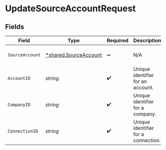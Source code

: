 # UpdateSourceAccountRequest


## Fields

| Field                                                                                                                                                                                                                | Type                                                                                                                                                                                                                 | Required                                                                                                                                                                                                             | Description                                                                                                                                                                                                          | Example                                                                                                                                                                                                              |
| -------------------------------------------------------------------------------------------------------------------------------------------------------------------------------------------------------------------- | -------------------------------------------------------------------------------------------------------------------------------------------------------------------------------------------------------------------- | -------------------------------------------------------------------------------------------------------------------------------------------------------------------------------------------------------------------- | -------------------------------------------------------------------------------------------------------------------------------------------------------------------------------------------------------------------- | -------------------------------------------------------------------------------------------------------------------------------------------------------------------------------------------------------------------- |
| `SourceAccount`                                                                                                                                                                                                      | [*shared.SourceAccount](../../../pkg/models/shared/sourceaccount.md)                                                                                                                                                 | :heavy_minus_sign:                                                                                                                                                                                                   | N/A                                                                                                                                                                                                                  | {"id":"acc-002","accountName":"account-081","sortCode":"123456","accountType":"Credit","accountNumber":"12345670","currency":"GBP","balance":99.99,"modifiedDate":"2023-01-09T14:14:14.1057478Z","status":"pending"} |
| `AccountID`                                                                                                                                                                                                          | *string*                                                                                                                                                                                                             | :heavy_check_mark:                                                                                                                                                                                                   | Unique identifier for an account.                                                                                                                                                                                    | 13d946f0-c5d5-42bc-b092-97ece17923ab                                                                                                                                                                                 |
| `CompanyID`                                                                                                                                                                                                          | *string*                                                                                                                                                                                                             | :heavy_check_mark:                                                                                                                                                                                                   | Unique identifier for a company.                                                                                                                                                                                     | 8a210b68-6988-11ed-a1eb-0242ac120002                                                                                                                                                                                 |
| `ConnectionID`                                                                                                                                                                                                       | *string*                                                                                                                                                                                                             | :heavy_check_mark:                                                                                                                                                                                                   | Unique identifier for a connection.                                                                                                                                                                                  | 2e9d2c44-f675-40ba-8049-353bfcb5e171                                                                                                                                                                                 |